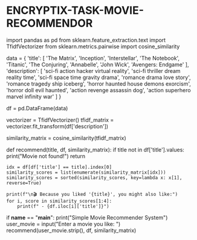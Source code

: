 # ENCRYPTIX-TASK-MOVIE-RECOMMENDOR
import pandas as pd
from sklearn.feature_extraction.text import TfidfVectorizer
from sklearn.metrics.pairwise import cosine_similarity

data = {
    'title': [
        'The Matrix', 'Inception', 'Interstellar',
        'The Notebook', 'Titanic', 'The Conjuring',
        'Annabelle', 'John Wick', 'Avengers: Endgame'
    ],
    'description': [
        'sci-fi action hacker virtual reality',
        'sci-fi thriller dream reality time',
        'sci-fi space time gravity drama',
        'romance drama love story',
        'romance tragedy ship iceberg',
        'horror haunted house demons exorcism',
        'horror doll evil haunted',
        'action revenge assassin dog',
        'action superhero marvel infinity war'
    ]
}

df = pd.DataFrame(data)

vectorizer = TfidfVectorizer()
tfidf_matrix = vectorizer.fit_transform(df['description'])

similarity_matrix = cosine_similarity(tfidf_matrix)

def recommend(title, df, similarity_matrix):
    if title not in df['title'].values:
        print("Movie not found!")
        return

    idx = df[df['title'] == title].index[0]
    similarity_scores = list(enumerate(similarity_matrix[idx]))
    similarity_scores = sorted(similarity_scores, key=lambda x: x[1], reverse=True)

    print(f"\n🎬 Because you liked '{title}', you might also like:")
    for i, score in similarity_scores[1:4]:
        print(f" - {df.iloc[i]['title']}")

if __name__ == "__main__":
    print("Simple Movie Recommender System")
    user_movie = input("Enter a movie you like: ")
    recommend(user_movie.strip(), df, similarity_matrix)
